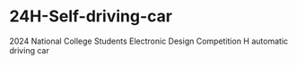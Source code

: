 # 24H-Self-driving-car
2024 National College Students Electronic Design Competition H automatic driving car
